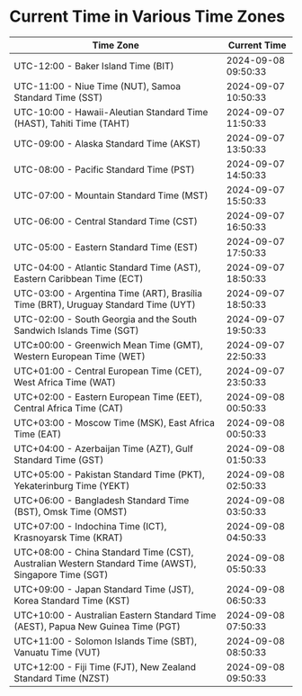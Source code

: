 # Current Time in Various Time Zones

| Time Zone | Current Time |
|-----------|--------------|
| UTC-12:00 - Baker Island Time (BIT) | 2024-09-08 09:50:33 |
| UTC-11:00 - Niue Time (NUT), Samoa Standard Time (SST) | 2024-09-07 10:50:33 |
| UTC-10:00 - Hawaii-Aleutian Standard Time (HAST), Tahiti Time (TAHT) | 2024-09-07 11:50:33 |
| UTC-09:00 - Alaska Standard Time (AKST) | 2024-09-07 13:50:33 |
| UTC-08:00 - Pacific Standard Time (PST) | 2024-09-07 14:50:33 |
| UTC-07:00 - Mountain Standard Time (MST) | 2024-09-07 15:50:33 |
| UTC-06:00 - Central Standard Time (CST) | 2024-09-07 16:50:33 |
| UTC-05:00 - Eastern Standard Time (EST) | 2024-09-07 17:50:33 |
| UTC-04:00 - Atlantic Standard Time (AST), Eastern Caribbean Time (ECT) | 2024-09-07 18:50:33 |
| UTC-03:00 - Argentina Time (ART), Brasília Time (BRT), Uruguay Standard Time (UYT) | 2024-09-07 18:50:33 |
| UTC-02:00 - South Georgia and the South Sandwich Islands Time (SGT) | 2024-09-07 19:50:33 |
| UTC±00:00 - Greenwich Mean Time (GMT), Western European Time (WET) | 2024-09-07 22:50:33 |
| UTC+01:00 - Central European Time (CET), West Africa Time (WAT) | 2024-09-07 23:50:33 |
| UTC+02:00 - Eastern European Time (EET), Central Africa Time (CAT) | 2024-09-08 00:50:33 |
| UTC+03:00 - Moscow Time (MSK), East Africa Time (EAT) | 2024-09-08 00:50:33 |
| UTC+04:00 - Azerbaijan Time (AZT), Gulf Standard Time (GST) | 2024-09-08 01:50:33 |
| UTC+05:00 - Pakistan Standard Time (PKT), Yekaterinburg Time (YEKT) | 2024-09-08 02:50:33 |
| UTC+06:00 - Bangladesh Standard Time (BST), Omsk Time (OMST) | 2024-09-08 03:50:33 |
| UTC+07:00 - Indochina Time (ICT), Krasnoyarsk Time (KRAT) | 2024-09-08 04:50:33 |
| UTC+08:00 - China Standard Time (CST), Australian Western Standard Time (AWST), Singapore Time (SGT) | 2024-09-08 05:50:33 |
| UTC+09:00 - Japan Standard Time (JST), Korea Standard Time (KST) | 2024-09-08 06:50:33 |
| UTC+10:00 - Australian Eastern Standard Time (AEST), Papua New Guinea Time (PGT) | 2024-09-08 07:50:33 |
| UTC+11:00 - Solomon Islands Time (SBT), Vanuatu Time (VUT) | 2024-09-08 08:50:33 |
| UTC+12:00 - Fiji Time (FJT), New Zealand Standard Time (NZST) | 2024-09-08 09:50:33 |
